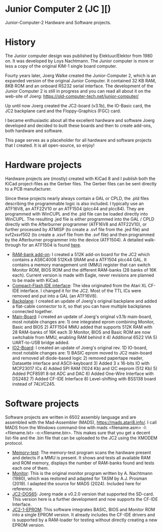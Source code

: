 # Junior Computer 2 (JC ][)
Junior-Computer-2 Hardware and Software projects.

# History
The Junior computer design was published by Elektuur/Elektor from 1980 on. It was developed by Loys Nachtmann. The Junior computer is more or less a copy of the original KIM-1 single board computer.

Fourty years later, Joerg Walke created the Junior-Computer 2, which is an expanded version of the original Junior Computer. It contained 32 KB RAM, 8KB ROM and an onboard RS232 serial interface. The development of the Junior Computer 2 is still in progress and you can read all about it on the web-site of Joerg: https://old-computer-tech.net/junior-computer/

Up until now Joerg created the JC2-board (v3.1b), the IO-Basic card, the JC2 backplane card and the Floppy-Graphics (FGC) card.

I became enthusiastic about all the excellent hardware and software Joerg developed and decided to built these boards and then to create add-ons, both hardware and software.

This page serves as a placeholder for all hardware and software projects that I created. It is all open-source, so enjoy!

# Hardware projects

Hardware projects are (mostly) created with KiCad 8 and I publish both the KiCad project-files as the Gerber files. The Gerber files can be sent directly to a PCB manufacturer.

Since these projects nearly always contain a GAL or CPLD, the .pld files describing the programmable logic is also included. I typically use an ATF16V8, an ATF22V10 or an ATF1504 (plcc44 and plcc84). They are programmed with WinCUPL and the .pld file can be loaded directly into WinCUPL. The resulting .jed file is either programmed into the GAL / CPLD directly with the Afterburner programmer (ATF16V8 and ATF22V10), or further processed by ATMISP (to create a .svf file from the .jed file) and svf2xsvf502 (to create a .xsvf file from the .svf file) and then programmed by the Afterburner programmer into the device (ATF1504). A detailed walk-through for an ATF1504 is found [here](./atf1504_program_aftb.md).

- [RAM-bank add-on](./Hardware/rambank): I created a 512K add-on board for the JC2 which contains a AS6C4008 512Kx8 SRAM and a ATF1504 plcc44 GAL. It contains a memory management unit (MMU) register that can switch Monitor ROM, BIOS ROM and the different RAM-banks (28 banks of 16K each). Current version is made with Eagle, never revisions are planned to be made with KiCad.
- [Compact-Flash IDE interface](./Hardware/cf_ide): The idea originated from the Atari XL CF-IDE interface. I changed it for the JC2. Most of the TTL ICs were removed and put into a GAL (an ATF16V8).
- [Backplane](./Hardware/backplane/): I created an update of Joerg's original backplane and added a flat-cable connector to it, so that you can have multiple backplanes connected together.
- [Main-Board](./Hardware/main_board/): I created an update of Joerg's original v3.1b main-board, most notable changes are: 1) one integrated eprom combining Monitor, Basic and BIOS 2) ATF1504 MMU added that supports 512K RAM with 28 RAM-banks of 16K each 3) Monitor, BIOS and Basic ROM are now switchable from MMU, enabling RAM behind it 4) Additional 6522 VIA 5) UART-to-USB bridge added.
- [IO2-Board](./Hardware/IO2/): I created an update of Joerg's original rev. 1D IO-board, most notable changes are: 1) BASIC eprom moved to JC2 main-board and removed all diode-based logic 2) removed papertape reader, Datasette interface and ASCII-keyboard 3) Added 3 x 16-bits IO with MCP23017 ICs 4) Added SPI RAM (1024 Kb)  and I2C eeprom (512 Kb) 5) Added PCF8591 8-bit ADC and DAC 6) Added One-Wire Interface with DS2482 7) Added CF-IDE Interface 8) Level-shifting with BSS138 board instead of 74LVC245.

# Software projects

Software projects are written in 6502 assembly language and are assembled with the Mad-Assembler (MADS), https://mads.atari8.info/. I call MADS from the Windows command-line with mads <filename.asm> -l:<filename.lst> -o:<filename.bin>. This makes sure that you get a decent list-file and the .bin file that can be uploaded to the JC2 using the XMODEM protocol.

- [Memory-test](./Software/memtest): The memory-test program scans the hardware present and detects if a MMU is present. It shows and tests all available RAM and ROM memory, displays the number of RAM-banks found and tests each one of them.
- [Monitor](./Software/jc2_mon_1K): This is the original monitor program written by A. Nachtmann (1980), which was restored and adapted for TASM by A.J. Prosman (2019). I adapted the source for MADS (2024). Included here for reference.
- [JC2-DOS65](./Software/jc2_dos65): Joerg made a v0.2.0 version that supported the SD-card. This version here is a further development and now supports the CF-IDE Interface.
- [JC2-1-EPROM](./Software/jc2_1_eprom): This software integrates BASIC, BIOS and Monitor ROM into a single EPROM version. It already includes the CF-IDE drivers and is supported by a RAM-loader for testing without directly creating a new EPROM version.




